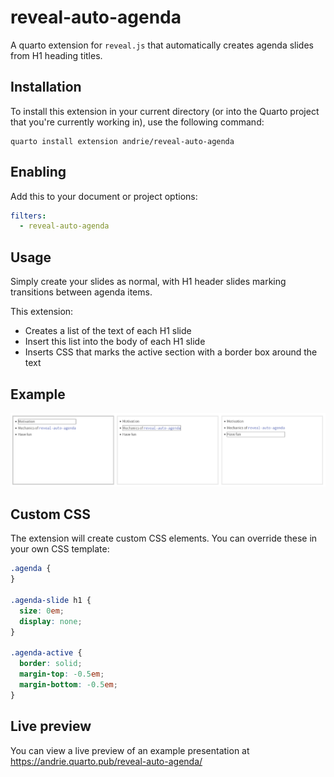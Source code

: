 # reveal-auto-agenda

A quarto extension for `reveal.js` that automatically creates agenda slides from H1 heading titles.

## Installation

To install this extension in your current directory (or into the Quarto project that you're currently working in),  use the following command:

``` shell
quarto install extension andrie/reveal-auto-agenda
```

## Enabling

Add this to your document or project options:

``` yaml
filters:
  - reveal-auto-agenda
```

## Usage

Simply create your slides as normal, with H1 header slides marking transitions between agenda items.

This extension:

- Creates a list of the text of each H1 slide
- Insert this list into the body of each H1 slide
- Inserts CSS that marks the active section with a border box around the text

## Example

![](example.png)

## Custom CSS

The extension will create custom CSS elements.  You can override these in your own CSS template:

``` css
.agenda {
}

.agenda-slide h1 {
  size: 0em;
  display: none;
}

.agenda-active {
  border: solid;
  margin-top: -0.5em;
  margin-bottom: -0.5em;
}
```



## Live preview

You can view a live preview of an example presentation at https://andrie.quarto.pub/reveal-auto-agenda/